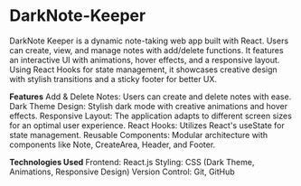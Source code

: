 # DarkNote-Keeper
DarkNote Keeper is a dynamic note-taking web app built with React. Users can create, view, and manage notes with add/delete functions. It features an interactive UI with animations, hover effects, and a responsive layout. Using React Hooks for state management, it showcases creative design with stylish transitions and a sticky footer for better UX.

**Features**
Add & Delete Notes: Users can create and delete notes with ease.
Dark Theme Design: Stylish dark mode with creative animations and hover effects.
Responsive Layout: The application adapts to different screen sizes for an optimal user experience.
React Hooks: Utilizes React's useState for state management.
Reusable Components: Modular architecture with components like Note, CreateArea, Header, and Footer.

**Technologies Used**
Frontend: React.js
Styling: CSS (Dark Theme, Animations, Responsive Design)
Version Control: Git, GitHub
